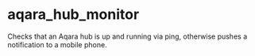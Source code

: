 # aqara_hub_monitor
Checks that an Aqara hub is up and running via ping, otherwise pushes a notification to a mobile phone.


